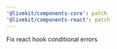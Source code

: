 ```yaml
---
'@livekit/components-core': patch
'@livekit/components-react': patch
---
```


Fix react hook conditional errors
